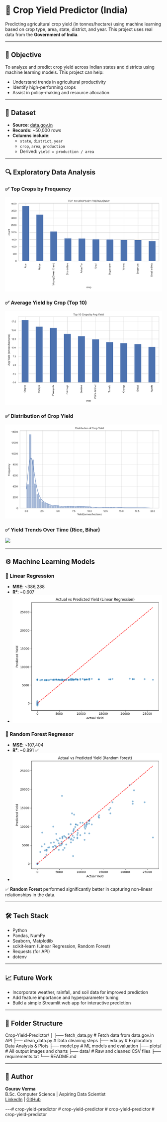 # 🌾 Crop Yield Predictor (India)

Predicting agricultural crop yield (in tonnes/hectare) using machine learning based on crop type, area, state, district, and year. This project uses real data from the **Government of India**.

---

## 📌 Objective

To analyze and predict crop yield across Indian states and districts using machine learning models. This project can help:
- Understand trends in agricultural productivity
- Identify high-performing crops
- Assist in policy-making and resource allocation

---

## 📂 Dataset

- **Source**: [data.gov.in](https://data.gov.in/)
- **Records**: ~50,000 rows
- **Columns include**:
  - `state`, `district`, `year`
  - `crop`, `area`, `production`
  - Derived: `yield = production / area`

---

## 🔍 Exploratory Data Analysis

### ✅ Top Crops by Frequency
![](plots/top_crops.png)

### ✅ Average Yield by Crop (Top 10)
![](plots/top_crops_avg_yield.png)

### ✅ Distribution of Crop Yield
![](plots/yield_distribution.png)

### ✅ Yield Trends Over Time (Rice, Bihar)
![](plots/yield_trend_bihar_rice.png)

---

## ⚙️ Machine Learning Models

### 🔹 Linear Regression
- **MSE**: ~386,288
- **R²**: ~0.607
- ![](plots/actual_vs_pred_linear_regression.png)

### 🔹 Random Forest Regressor
- **MSE**: ~107,404
- **R²**: ~0.891 ✅
- ![](plots/actual_vs_pred_random_forest.png)

✅ **Random Forest** performed significantly better in capturing non-linear relationships in the data.

---

## 🛠️ Tech Stack

- Python
- Pandas, NumPy
- Seaborn, Matplotlib
- scikit-learn (Linear Regression, Random Forest)
- Requests (for API)
- dotenv

---

## 📈 Future Work

- Incorporate weather, rainfall, and soil data for improved prediction
- Add feature importance and hyperparameter tuning
- Build a simple Streamlit web app for interactive prediction

---

## 📁 Folder Structure

Crop-Yield-Predictor/
│
├── fetch_data.py # Fetch data from data.gov.in API
├── clean_data.py # Data cleaning steps
├── eda.py # Exploratory Data Analysis & Plots
├── model.py # ML models and evaluation
├── plots/ # All output images and charts
├── data/ # Raw and cleaned CSV files
├── requirements.txt
└── README.md

---

## 👤 Author

**Gourav Verma**  
B.Sc. Computer Science | Aspiring Data Scientist  
[LinkedIn](#) | [GitHub](#)

---#   c r o p - y i e l d - p r e d i c t o r 
 
 #   c r o p - y i e l d - p r e d i c t o r 
 
 #   c r o p - y i e l d - p r e d i c t o r 
 
 #   c r o p - y i e l d - p r e d i c t o r 
 
 